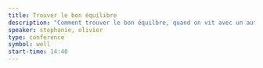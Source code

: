 ```yaml
---
title: Trouver le bon équilibre
description: "Comment trouver le bon équilbre, quand on vit avec un autre geek."
speaker: stephanie, olivier
type: conference
symbol: well
start-time: 14:40
---
```

